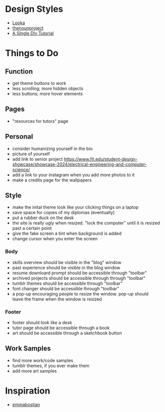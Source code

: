 # Design Styles

- [Looka](https://looka.com/blog/graphic-design-styles/#stepthree)
- [thenounproject](https://blog.thenounproject.com/graphic-design-styles/)
- [A SIngle DIv Tutorial](https://hacks.mozilla.org/2014/09/single-div-drawings-with-css/)
# Things to Do

## Function

- get theme buttons to work
- less scrolling; more hidden objects
- less buttons; more hover elements

## Pages

- "resources for tutors" page

## Personal

- consider humanizing yourself in the bio
- picture of yourself
- add link to senior project https://www.fit.edu/student-design-showcase/showcase-2024/electrical-engineering-and-computer-science/
- add a link to your instagram when you add more photos to it
- make a credits page for the wallpapers

## Style

- make the inital theme look like your clicking things on a laptop
- save space for copies of my diplomas (eventually)
- put a rubber duck on the desk
- the site is really ugly when resized. "lock the computer" until it is resized past a certain point
- give the fake screen a tint when background is added
- change cursor when you enter the screen <div>

### Body

- skills overview should be visible in the "blog" window
- past experience should be visible in the blog window
- resume downloard prompt should be accessible through "toolbar"
- archived projects should be accessible through through "toolbar"
- tumblr themes should be accessible through "toolbar"
- font changer should be accessible through "toolbar"
- a pop-up encouraging people to resize the window. pop-up should leave the frame when the window is resized

### Footer

- footer should look like a desk
- tutor page should be accessible through a book
- art should be accessible through a sketchbook button

## Work Samples

- find more work/code samples
- tumblr themes, if you ever make them
- add more art samples

# Inspiration

- [emmabostian](https://github.com/emmabostian/developer-portfolios?tab=readme-ov-file)
